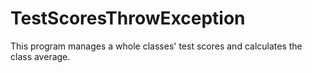 # TestScoresThrowException
This program manages a whole classes' test scores and calculates the class average.

